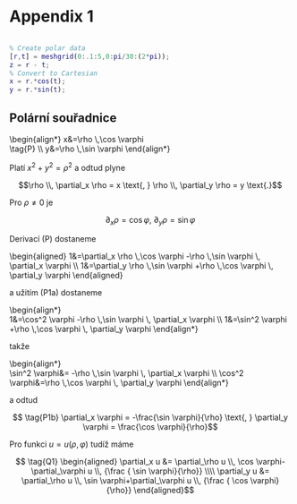 # Appendix 1 

```matlab

% Create polar data
[r,t] = meshgrid(0:.1:5,0:pi/30:(2*pi));
z = r - t;
% Convert to Cartesian
x = r.*cos(t);
y = r.*sin(t);

```

## Polární souřadnice

\begin{align*} 
x&=\rho \\,\cos \varphi  
\tag{P} \\\\ y&=\rho \\,\sin \varphi 
\end{align*}

Platí ${x}^{2} +{y}^{2}={\rho}^{2}$ a odtud plyne

$$\rho \\, \partial_x \rho = x \text{, }
\rho \\, \partial_y \rho = y \text{.}$$

Pro $\rho \neq 0$ je

$$\tag{P1a} \partial_x \rho = \cos \varphi \text{, } \partial_y \rho = \sin \varphi$$

Derivací (P) dostaneme

\begin{aligned} 
1&=\partial_x \rho \\,\cos \varphi -\rho \\,\sin \varphi \\, \partial_x \varphi 
\\\\ 1&=\partial_y \rho \\,\sin \varphi +\rho \\,\cos \varphi \\, \partial_y \varphi 
\end{aligned}

a užitím (P1a) dostaneme

\begin{align*}  
1&=\cos^2 \varphi -\rho \\,\sin \varphi \\, \partial_x \varphi
\\\\  1&=\sin^2 \varphi +\rho \\,\cos \varphi \\, \partial_y \varphi
\end{align*}

takže

\begin{align*}  
\sin^2 \varphi&= -\rho \\,\sin \varphi \\, \partial_x \varphi
\\\\  \cos^2 \varphi&=\rho \\,\cos \varphi \\, \partial_y \varphi
\end{align*}

a odtud

$$ \tag{P1b} \partial_x \varphi = -\frac{\sin \varphi}{\rho} \text{, } \partial_y \varphi = \frac{\cos \varphi}{\rho}$$

Pro funkci $u=u(\rho,\varphi)$ tudíž máme

$$ \tag{Q1} \begin{aligned} 
\partial_x u &= \partial_\rho u \\, \cos \varphi-\partial_\varphi u \\, {\frac { \sin \varphi}{\rho}} 
\\\\ \partial_y u &= \partial_\rho u \\, \sin \varphi+\partial_\varphi u \\, {\frac { \cos \varphi}{\rho}} 
\end{aligned}$$ 
